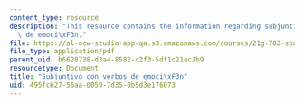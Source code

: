 ```yaml
---
content_type: resource
description: "This resource contains the information regarding subjuntivo con verbos\
  \ de emoci\xF3n."
file: https://ol-ocw-studio-app-qa.s3.amazonaws.com/courses/21g-702-spanish-ii-spring-2004/495fc62756aa00597d350b5d3e176073_MIT21G_702S04_30subj.pdf
file_type: application/pdf
parent_uid: b6628738-d3a4-8582-c2f3-5df1c21ac1b9
resourcetype: Document
title: "Subjuntivo con verbos de emoci\xF3n"
uid: 495fc627-56aa-0059-7d35-0b5d3e176073
---
```

